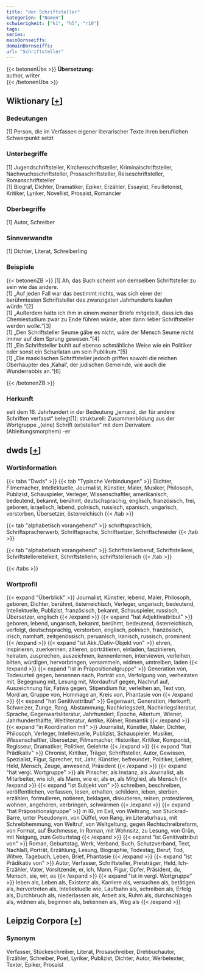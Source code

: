 ```yaml
---
title: "der Schriftsteller"
kategorien: ["Nomen"]
schwierigkeit: ["k1", "h5", "r10"]
tags:
series:
mainDornseiffs:
domainDornseiffs:
url: "Schriftsteller"
---
```


{{< betonenÜbs >}}
**Übersetzung:**  
author, writer  
{{< /betonenÜbs >}}

## Wiktionary [[+](https://de.wiktionary.org/wiki/Schriftsteller)]

### Bedeutungen
[1] Person, die im Verfassen eigener literarischer Texte ihren beruflichen Schwerpunkt setzt  

### Unterbegriffe
[1] Jugendschriftsteller, Kirchenschriftsteller, Kriminalschriftsteller, Nachwuchsschriftsteller, Prosaschriftsteller, Reiseschriftsteller, Romanschriftsteller  
[1] Biograf, Dichter, Dramatiker, Epiker, Erzähler, Essayist, Feuilletonist, Kritiker, Lyriker, Novellist, Prosaist, Romancier  

### Oberbegriffe
[1] Autor, Schreiber  

### Sinnverwandte
[1] Dichter, Literat, Schreiberling  

### Beispiele
{{< betonenZB >}}
[1] Ah, das Buch scheint von demselben Schriftsteller zu sein wie das andere.  
[1] „Auf jeden Fall war das bestimmt nichts, was sich einer der berühmtesten Schriftsteller des zwanzigsten Jahrhunderts kaufen würde.“[2]  
[1] „Außerdem hatte ich ihm in einem meiner Briefe mitgeteilt, dass ich das Chemiestudium zwar zu Ende führen würde, aber dann lieber Schriftsteller werden wolle.“[3]  
[1] „Den Schriftsteller Seume gäbe es nicht, wäre der Mensch Seume nicht immer auf dem Sprung gewesen.“[4]  
[1] „Ein Schriftsteller buhlt auf ebenso schmähliche Weise wie ein Politiker oder sonst ein Scharlatan um sein Publikum.“[5]  
[1] „Die maskilischen Schriftsteller jedoch griffen sowohl die reichen Oberhäupter des ‚Kahal‘, der jüdischen Gemeinde, wie auch die Wunderrabbis an.“[6]  

{{< /betonenZB >}}
### Herkunft
seit dem 16. Jahrhundert in der Bedeutung „jemand, der für andere Schriften verfasst“ belegt[1]; strukturell: Zusammenbildung aus der Wortgruppe „(eine) Schrift (er)stellen“ mit dem Derivatem (Ableitungsmorphem) -er  



## dwds [[+](https://www.dwds.de/wb/Schriftsteller)]

### Wortinformation
{{< tabs "Dwds" >}}
{{< tab "Typische Verbindungen" >}}
Dichter, Filmemacher, Intellektuelle, Journalist, Künstler, Maler, Musiker, Philosoph, Publizist, Schauspieler, Verleger, Wissenschaftler, amerikanisch, bedeutend, bekannt, berühmt, deutschsprachig, englisch, französisch, frei, geboren, israelisch, lebend, polnisch, russisch, spanisch, ungarisch, verstorben, Übersetzer, österreichisch
{{< /tab >}}

{{< tab "alphabetisch vorangehend" >}}
schriftsprachlich, Schriftspracherwerb, Schriftsprache, Schriftsetzer, Schriftschneider
{{< /tab >}}

{{< tab "alphabetisch vorangehend" >}}
Schriftstellerberuf, Schriftstellerei, Schriftstellereitelkeit, Schriftstellerin, schriftstellerisch
{{< /tab >}}

{{< /tabs >}}

### Wortprofil
{{< expand "Überblick" >}} Journalist, Künstler, lebend, Maler, Philosoph, geboren, Dichter, berühmt, österreichisch, Verleger, ungarisch, bedeutend, Intellektuelle, Publizist, französisch, bekannt, Schauspieler, russisch, Übersetzer, englisch {{< /expand >}}
{{< expand "hat Adjektivattribut" >}} geboren, lebend, ungarisch, bekannt, berühmt, bedeutend, österreichisch, verfolgt, deutschsprachig, verstorben, englisch, polnisch, französisch, irisch, namhaft, zeitgenössisch, peruanisch, iranisch, russisch, prominent {{< /expand >}}
{{< expand "ist Akk./Dativ-Objekt von" >}} ehren, inspirieren, zuerkennen, zitieren, porträtieren, einladen, faszinieren, heiraten, zusprechen, auszeichnen, kennenlernen, interviewen, verleihen, bitten, würdigen, hervorbringen, versammeln, widmen, umtreiben, laden {{< /expand >}}
{{< expand "ist in Präpositionalgruppe" >}} Generation von, Todesurteil gegen, benennen nach, Porträt von, Verfolgung von, verheiraten mit, Begegnung mit, Lesung mit, Mordaufruf gegen, Nachruf auf, Auszeichnung für, Fatwa gegen, Stipendium für, verleihen an, Text von, Mord an, Gruppe von, Hommage an, Kreis von, Phantasie von {{< /expand >}}
{{< expand "hat Genitivattribut" >}} Gegenwart, Generation, Herkunft, Schweizer, Zunge, Rang, Abstammung, Nachkriegszeit, Nachkriegsliteratur, Sprache, Gegenwartsliteratur, Jahrhundert, Epoche, Altertum, Wiener, Jahrhunderthälfte, Weltliteratur, Antike, Kölner, Romantik {{< /expand >}}
{{< expand "in Koordination mit" >}} Journalist, Künstler, Maler, Dichter, Philosoph, Verleger, Intellektuelle, Publizist, Schauspieler, Musiker, Wissenschaftler, Übersetzer, Filmemacher, Historiker, Kritiker, Komponist, Regisseur, Dramatiker, Politiker, Gelehrte {{< /expand >}}
{{< expand "hat Prädikativ" >}} Chronist, Kritiker, Träger, Schriftsteller, Autor, Gewissen, Spezialist, Figur, Sprecher, tot, Jahr, Künstler, befreundet, Politiker, Lehrer, Held, Mensch, Zeuge, anwesend, Präsident {{< /expand >}}
{{< expand "hat vergl. Wortgruppe" >}} als Pinscher, als Instanz, als Journalist, als Mitarbeiter, wie ich, als Mann, wie er, als er, als Mitglied, als Mensch {{< /expand >}}
{{< expand "ist Subjekt von" >}} schreiben, beschreiben, veröffentlichen, verfassen, lesen, erhalten, schildern, leben, sterben, erzählen, formulieren, notieren, beklagen, diskutieren, reisen, protestieren, wohnen, angehören, verbringen, schwärmen {{< /expand >}}
{{< expand "hat Präpositionalgruppe" >}} in IG, im Exil, von Weltrang, von Stuckrad-Barre, unter Pseudonym, von Düffel, von Rang, im Literaturhaus, mit Schreibhemmung, von Weltruf, von Weltgeltung, gegen Rechtschreibreform, von Format, auf Buchmesse, in Roman, mit Wohnsitz, zu Lesung, von Grün, mit Neigung, zum Geburtstag {{< /expand >}}
{{< expand "ist Genitivattribut von" >}} Roman, Geburtstag, Werk, Verband, Buch, Schutzverband, Text, Nachlaß, Porträt, Erzählung, Lesung, Biographie, Todestag, Beruf, Tod, Witwe, Tagebuch, Leben, Brief, Phantasie {{< /expand >}}
{{< expand "ist Prädikativ von" >}} Autor, Verfasser, Schriftsteller, Preisträger, Held, Ich-Erzähler, Vater, Vorsitzende, er, ich, Mann, Figur, Opfer, Präsident, du, Mensch, sie, wir, es {{< /expand >}}
{{< expand "ist in vergl. Wortgruppe" >}} leben als, Leben als, Existenz als, Karriere als, versuchen als, betätigen als, hervortreten als, Intellektuelle wie, Laufbahn als, schreiben als, Erfolg als, Durchbruch als, niederlassen als, Arbeit als, Ruhm als, durchschlagen als, widmen als, beginnen als, bekennen als, Weg als {{< /expand >}}

## Leipzig Corpora [[+](https://corpora.uni-leipzig.de/en/res?word=Schriftsteller&corpusId=deu_newscrawl-public_2018)]


### Synonym
Verfasser, Stückeschreiber, Literat, Prosaschreiber, Drehbuchautor, Erzähler, Schreiber, Poet, Lyriker, Publizist, Dichter, Autor, Werbetexter, Texter, Epiker, Prosaist

